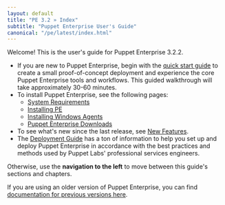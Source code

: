 ```yaml
---
layout: default
title: "PE 3.2 » Index"
subtitle: "Puppet Enterprise User's Guide"
canonical: "/pe/latest/index.html"
---
```



Welcome! This is the user's guide for Puppet Enterprise 3.2.2.


* If you are new to Puppet Enterprise, begin with the [quick start guide](./quick_start.html) to create a small proof-of-concept deployment and experience the core Puppet Enterprise tools and workflows. This guided walkthrough will take approximately 30-60 minutes.
* To install Puppet Enterprise, see the following pages:
    * [System Requirements](./install_system_requirements.html)
    * [Installing PE](./install_basic.html)
    * [Installing Windows Agents](./install_windows.html)
    * [Puppet Enterprise Downloads](http://info.puppetlabs.com/download-pe.html)
* To see what's new since the last release, see [New Features](./overview_whats_new.html).
* The [Deployment Guide](../../guides/deployment_guide/index.html) has a ton of information to help you set up and deploy Puppet Enterprise in accordance with the best practices and methods used by Puppet Labs' professional services engineers.

Otherwise, use the **navigation to the left** to move between this guide's sections and chapters.

If you are using an older version of Puppet Enterprise, you can find [documentation for previous versions here](http://docs.puppetlabs.com/pe/index.html).
